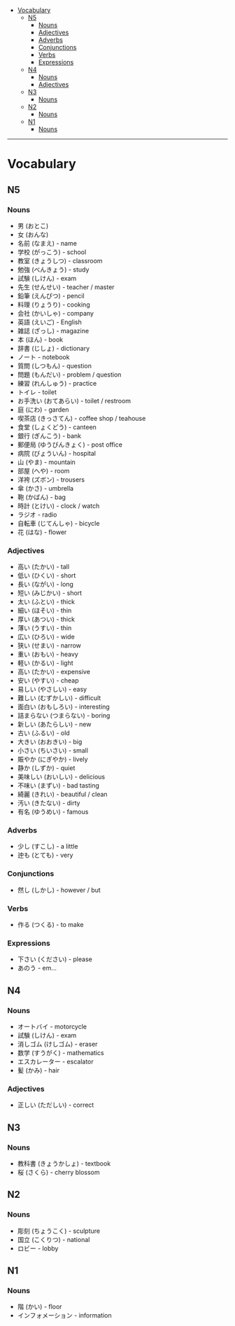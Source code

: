 - [Vocabulary](#vocabulary)
  * [N5](#n5)
    + [Nouns](#nouns)
    + [Adjectives](#adjectives)
    + [Adverbs](#adverbs)
    + [Conjunctions](#conjunctions)
    + [Verbs](#verbs)
    + [Expressions](#expressions)
  * [N4](#n4)
    + [Nouns](#nouns-1)
    + [Adjectives](#adjectives-1)
  * [N3](#n3)
    + [Nouns](#nouns-2)
  * [N2](#n2)
    + [Nouns](#nouns-3)
  * [N1](#n1)
    + [Nouns](#nouns-4)
____

# Vocabulary

## N5

### Nouns

- 男 (おとこ)
- 女 (おんな)
- 名前 (なまえ) - name
- 学校 (がっこう) - school
- 教室 (きょうしつ) - classroom
- 勉強 (べんきょう) - study
- 試験 (しけん) - exam
- 先生 (せんせい) - teacher / master
- 鉛筆 (えんぴつ) - pencil
- 料理 (りょうり) - cooking
- 会社 (かいしゃ) - company
- 英語 (えいご) - English
- 雑誌 (ざっし) - magazine
- 本 (ほん) - book
- 辞書 (じしょ) - dictionary
- ノート - notebook
- 質問 (しつもん) - question
- 問題 (もんだい) - problem / question
- 練習 (れんしゅう) - practice
- トイレ - toilet
- お手洗い (おてあらい) - toilet / restroom
- 庭 (にわ) - garden
- 喫茶店 (きっさてん) - coffee shop / teahouse
- 食堂 (しょくどう) - canteen
- 銀行 (ぎんこう) - bank
- 郵便局 (ゆうびんきょく) - post office
- 病院 (びょういん) - hospital
- 山 (やま) - mountain
- 部屋 (へや) - room
- 洋袴 (ズボン) - trousers
- 傘 (かさ) - umbrella
- 鞄 (かばん) - bag
- 時計 (とけい) - clock / watch
- ラジオ - radio
- 自転車 (じてんしゃ) - bicycle
- 花 (はな) - flower

### Adjectives

- 高い (たかい) - tall
- 低い (ひくい) - short
- 長い (ながい) - long
- 短い (みじかい) - short
- 太い (ふとい) - thick
- 細い (ほそい) - thin
- 厚い (あつい) - thick
- 薄い (うすい) - thin
- 広い (ひろい) - wide
- 狭い (せまい) - narrow
- 重い (おもい) - heavy
- 軽い (かるい) - light
- 高い (たかい) - expensive
- 安い (やすい) - cheap
- 易しい (やさしい) - easy
- 難しい (むずかしい) - difficult
- 面白い (おもしろい) - interesting
- 詰まらない (つまらない) - boring
- 新しい (あたらしい) - new
- 古い (ふるい) - old
- 大きい (おおきい) - big
- 小さい (ちいさい) - small
- 賑やか (にぎやか) - lively
- 静か (しずか) - quiet
- 美味しい (おいしい) - delicious
- 不味い (まずい) - bad tasting
- 綺麗 (きれい) - beautiful / clean
- 汚い (きたない) - dirty
- 有名 (ゆうめい) - famous

### Adverbs

- 少し (すこし) - a little
- 迚も (とても) - very

### Conjunctions

- 然し (しかし) - however / but

### Verbs

- 作る (つくる) - to make

### Expressions

- 下さい (ください) - please
- あのう - em...

## N4

### Nouns

- オートバイ - motorcycle
- 試験 (しけん) - exam
- 消しゴム (けしゴム) - eraser
- 数学 (すうがく) - mathematics
- エスカレーター - escalator
- 髪 (かみ) - hair

### Adjectives

- 正しい (ただしい) - correct

## N3

### Nouns

- 教科書 (きょうかしょ) - textbook
- 桜 (さくら) - cherry blossom

## N2

### Nouns

- 彫刻 (ちょうこく) - sculpture
- 国立 (こくりつ) - national
- ロビー - lobby

## N1

### Nouns

- 階 (かい) - floor
- インフォメーション - information
